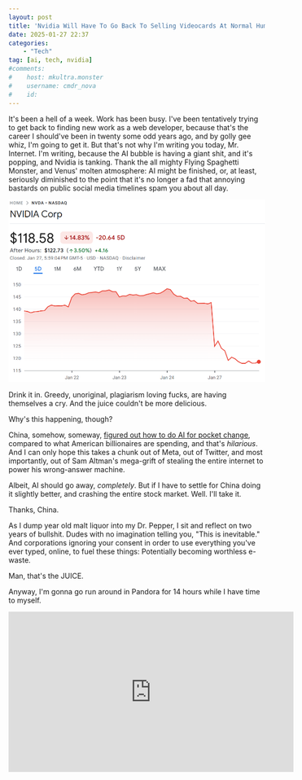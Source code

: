 ```yaml
---
layout: post
title: 'Nvidia Will Have To Go Back To Selling Videocards At Normal Human Prices'
date: 2025-01-27 22:37
categories:
    - "Tech"
tag: [ai, tech, nvidia]
#comments:
#    host: mkultra.monster
#    username: cmdr_nova
#    id: 
---
```

It's been a hell of a week. Work has been busy. I've been tentatively trying to get back to finding new work as a web developer, because that's the career I should've been in twenty some odd years ago, and by golly gee whiz, I'm going to get it. But that's not why I'm writing you today, Mr. Internet. I'm writing, because the AI bubble is having a giant shit, and it's popping, and Nvidia is tanking. Thank the all mighty Flying Spaghetti Monster, and Venus' molten atmosphere: AI might be finished, or, at least, seriously diminished to the point that it's no longer a fad that annoying bastards on public social media timelines spam you about all day.

<img src="/img/posts/nvidia/07fbb834c5ac2bb1.png">

Drink it in. Greedy, unoriginal, plagiarism loving fucks, are having themselves a cry. And the juice couldn't be more delicious.

Why's this happening, though?

China, somehow, someway, <a href="https://www.cbsnews.com/news/what-is-deepseek-ai-china-stock-nvidia-nvda-asml/" target="_blank">figured out how to do AI for pocket change</a>, compared to what American billionaires are spending, and that's *hilarious*. And I can only hope this takes a chunk out of Meta, out of Twitter, and most importantly, out of Sam Altman's mega-grift of stealing the entire internet to power his wrong-answer machine.

Albeit, AI should go away, *completely*. But if I have to settle for China doing it slightly better, and crashing the entire stock market. Well. I'll take it.

Thanks, China.

As I dump year old malt liquor into my Dr. Pepper, I sit and reflect on two years of bullshit. Dudes with no imagination telling you, "This is inevitable." And corporations ignoring your consent in order to use everything you've ever typed, online, to fuel these things: Potentially becoming worthless e-waste.

Man, that's the JUICE.

Anyway, I'm gonna go run around in Pandora for 14 hours while I have time to myself.

<iframe title="Avatar: Frontiers of Pandora | Escape to Pandora" width="560" height="315" src="https://video.infosec.exchange/videos/embed/47b127f3-2965-40d2-a5ad-705a16de5b90" frameborder="0" allowfullscreen="" sandbox="allow-same-origin allow-scripts allow-popups allow-forms"></iframe>
